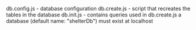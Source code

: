 db.config.js - database configuration
db.create.js - script that recreates the tables in the database
db.init.js - contains queries used in db.create.js
a database (default name: "shelterDb") must exist at localhost